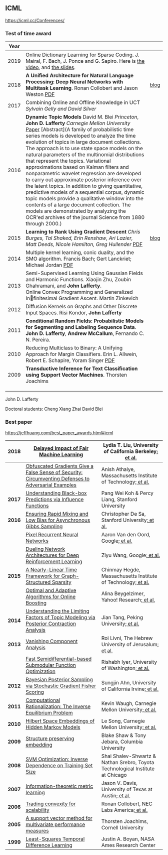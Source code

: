 ## ICML

<https://icml.cc/Conferences/>

### Test of time award

| Year |                                                              |                                                              |
| ---- | ------------------------------------------------------------ | ------------------------------------------------------------ |
| 2019 | Online Dictionary Learning for Sparse Coding. J. Mairal, F. Bach, J. Ponce and G. Sapiro. Here is [the video](https://tinyurl.com/yy5njrn7), and [the slides](http://julien.mairal.org/resources/pdf/test_of_time.pdf). |                                                              |
| 2018 | **A Unified Architecture for Natural Language Processing: Deep Neural Networks with Multitask Learning**. Ronan Collobert and Jason Weston [PDF](https://ronan.collobert.com/pub/matos/2008_nlp_icml.pdf) | [blog](<https://engineering.fb.com/ai-research/facebook-researchers-win-test-of-time-award-at-icml-2018/>) |
| 2017 | Combining Online and Offline Knowledge in UCT<br/>*Sylvain Gelly and David Silver* |                                                              |
| 2016 | **Dynamic Topic Models** David M. Blei *Princeton*, **John D. Lafferty** *Carnegie Mellon University* [Paper](https://icml.cc/Conferences/2016/awards/dtm.pdf) [Abstract](A family of probabilistic time series models is developed to analyze the time evolution of topics in large document collections. The approach is to use state space models on the natural parameters of the multinomial distributions that represent the topics. Variational approximations based on Kalman filters and nonparametric wavelet regression are developed to carry out approximate posterior inference over the latent topics. In addition to giving quantitative, predictive models of a sequential corpus, dynamic topic models provide a qualitative window into the contents of a large document collection. The models are demonstrated by analyzing the OCR'ed archives of the journal Science from 1880 through 2000.) |                                                              |
| 2015 | **Learning to Rank Using Gradient Descent** *Chris Burges, Tal Shaked, Erin Renshaw, Ari Lazier, Matt Deeds, Nicole Hamilton, Greg Hullender* [PDF](https://icml.cc/Conferences/2015/wp-content/uploads/2015/06/icml_ranking.pdf) | [blog](<https://www.microsoft.com/en-us/research/blog/ranknet-a-ranking-retrospective/>) |
| 2014 | Multiple kernel learning, conic duality, and the SMO algorithm. Francis Bach; Gert Lanckriet; Michael Jordan [PDF](https://www.di.ens.fr/~fbach/skm_icml.pdf) |                                                              |
| 2013 | Semi-Supervised Learning Using Gaussian Fields and Harmonic Functions. Xiaojin Zhu,  Zoubin Ghahramani, and **John Lafferty**. <br>Online Convex Programming and Generalized Infinitesimal Gradient Ascent. Martin Zinkevich |                                                              |
| 2012 | Diffusion Kernels on Graphs and Other Discrete Input Spaces. Risi Kondor, **John Lafferty** |                                                              |
| 2011 | **Conditional Random Fields: Probabilistic Models for Segmenting and Labeling Sequence Data**. **John D. Lafferty**, **Andrew McCallum**, Fernando C. N. Pereira. |                                                              |
| 2010 | Reducing Multiclass to Binary: A Unifying Approach for Margin Classifiers. Erin L. Allwein, Robert E. Schapire, Yoram Singer [PDF](http://www.jmlr.org/papers/volume1/allwein00a/allwein00a.pdf) |                                                              |
| 2009 | **Transductive Inference for Text Classification using Support Vector Machines**. Thorsten Joachims |                                                              |
|      |                                                              |                                                              |
|      |                                                              |                                                              |
|      |                                                              |                                                              |



John D. Lafferty

Doctoral students:
Cheng Xiang Zhai
David Blei



### Best paper

<https://jeffhuang.com/best_paper_awards.html#icml>

| **2018** | [Delayed Impact of Fair Machine Learning](http://scholar.google.com/scholar?as_q=&num=10&btnG=Search+Scholar&as_epq=Delayed+Impact+of+Fair+Machine+Learning&as_oq=&as_eq=&as_occt=any&as_sauthors=Liu) | Lydia T. Liu, University of California Berkeley[; et al.](https://jeffhuang.com/best_paper_awards.html#) |
| -------- | ------------------------------------------------------------ | ------------------------------------------------------------ |
|          | [Obfuscated Gradients Give a False Sense of Security: Circumventing Defenses to Adversarial Examples](http://scholar.google.com/scholar?as_q=&num=10&btnG=Search+Scholar&as_epq=Obfuscated+Gradients+Give+a+False+Sense+of+Security:+Circumventing+Defenses+to+Adversarial+Examples&as_oq=&as_eq=&as_occt=any&as_sauthors=Athalye) | Anish Athalye, Massachusetts Institute of Technology[; et al.](https://jeffhuang.com/best_paper_awards.html#) |
| **2017** | [Understanding Black-box Predictions via Influence Functions](http://scholar.google.com/scholar?as_q=&num=10&btnG=Search+Scholar&as_epq=Understanding+Black-box+Predictions+via+Influence+Functions&as_oq=&as_eq=&as_occt=any&as_sauthors=Koh) | Pang Wei Koh & Percy Liang, Stanford University              |
| **2016** | [Ensuring Rapid Mixing and Low Bias for Asynchronous Gibbs Sampling](http://scholar.google.com/scholar?as_q=&num=10&btnG=Search+Scholar&as_epq=Ensuring+Rapid+Mixing+and+Low+Bias+for+Asynchronous+Gibbs+Sampling&as_oq=&as_eq=&as_occt=any&as_sauthors=Sa) | Christopher De Sa, Stanford University[; et al.](https://jeffhuang.com/best_paper_awards.html#) |
|          | [Pixel Recurrent Neural Networks](http://scholar.google.com/scholar?as_q=&num=10&btnG=Search+Scholar&as_epq=Pixel+Recurrent+Neural+Networks&as_oq=&as_eq=&as_occt=any&as_sauthors=Oord) | Aaron Van den Oord, Google[; et al.](https://jeffhuang.com/best_paper_awards.html#) |
|          | [Dueling Network Architectures for Deep Reinforcement Learning](http://scholar.google.com/scholar?as_q=&num=10&btnG=Search+Scholar&as_epq=Dueling+Network+Architectures+for+Deep+Reinforcement+Learning&as_oq=&as_eq=&as_occt=any&as_sauthors=Wang) | Ziyu Wang, Google[; et al.](https://jeffhuang.com/best_paper_awards.html#) |
| **2015** | [A Nearly-Linear Time Framework for Graph-Structured Sparsity](http://scholar.google.com/scholar?as_q=&num=10&btnG=Search+Scholar&as_epq=A+Nearly-Linear+Time+Framework+for+Graph-Structured+Sparsity&as_oq=&as_eq=&as_occt=any&as_sauthors=Hegde) | Chinmay Hegde, Massachusetts Institute of Technology[; et al.](https://jeffhuang.com/best_paper_awards.html#) |
|          | [Optimal and Adaptive Algorithms for Online Boosting](http://scholar.google.com/scholar?as_q=&num=10&btnG=Search+Scholar&as_epq=Optimal+and+Adaptive+Algorithms+for+Online+Boosting&as_oq=&as_eq=&as_occt=any&as_sauthors=Beygelzimer) | Alina Beygelzimer, Yahoo! Research[; et al.](https://jeffhuang.com/best_paper_awards.html#) |
| **2014** | [Understanding the Limiting Factors of Topic Modeling via Posterior Contraction Analysis](http://scholar.google.com/scholar?as_q=&num=10&btnG=Search+Scholar&as_epq=Understanding+the+Limiting+Factors+of+Topic+Modeling+via+Posterior+Contraction+Analysis&as_oq=&as_eq=&as_occt=any&as_sauthors=Tang) | Jian Tang, Peking University[; et al.](https://jeffhuang.com/best_paper_awards.html#) |
| **2013** | [Vanishing Component Analysis](http://scholar.google.com/scholar?as_q=&num=10&btnG=Search+Scholar&as_epq=Vanishing+Component+Analysis&as_oq=&as_eq=&as_occt=any&as_sauthors=Livni) | Roi Livni, The Hebrew University of Jerusalum[; et al.](https://jeffhuang.com/best_paper_awards.html#) |
|          | [Fast Semidifferential-based Submodular Function Optimization](http://scholar.google.com/scholar?as_q=&num=10&btnG=Search+Scholar&as_epq=Fast+Semidifferential-based+Submodular+Function+Optimization&as_oq=&as_eq=&as_occt=any&as_sauthors=Iyer) | Rishabh Iyer, University of Washington[; et al.](https://jeffhuang.com/best_paper_awards.html#) |
| **2012** | [Bayesian Posterior Sampling via Stochastic Gradient Fisher Scoring](http://scholar.google.com/scholar?as_q=&num=10&btnG=Search+Scholar&as_epq=Bayesian+Posterior+Sampling+via+Stochastic+Gradient+Fisher+Scoring&as_oq=&as_eq=&as_occt=any&as_sauthors=Ahn) | Sungjin Ahn, University of California Irvine[; et al.](https://jeffhuang.com/best_paper_awards.html#) |
| **2011** | [Computational Rationalization: The Inverse Equilibrium Problem](http://scholar.google.com/scholar?as_q=&num=10&btnG=Search+Scholar&as_epq=Computational+Rationalization:+The+Inverse+Equilibrium+Problem&as_oq=&as_eq=&as_occt=any&as_sauthors=Waugh) | Kevin Waugh, Carnegie Mellon University[; et al.](https://jeffhuang.com/best_paper_awards.html#) |
| **2010** | [Hilbert Space Embeddings of Hidden Markov Models](http://scholar.google.com/scholar?as_q=&num=10&btnG=Search+Scholar&as_epq=Hilbert+Space+Embeddings+of+Hidden+Markov+Models&as_oq=&as_eq=&as_occt=any&as_sauthors=Song) | Le Song, Carnegie Mellon University[; et al.](https://jeffhuang.com/best_paper_awards.html#) |
| **2009** | [Structure preserving embedding](http://scholar.google.com/scholar?as_q=&num=10&btnG=Search+Scholar&as_epq=Structure+preserving+embedding&as_oq=&as_eq=&as_occt=any&as_sauthors=Shaw) | Blake Shaw & Tony Jebara, Columbia University                |
| **2008** | [SVM Optimization: Inverse Dependence on Training Set Size](http://scholar.google.com/scholar?as_q=&num=10&btnG=Search+Scholar&as_epq=SVM+Optimization:+Inverse+Dependence+on+Training+Set+Size&as_oq=&as_eq=&as_occt=any&as_sauthors=Shalev-Shwartz) | Shai Shalev-Shwartz & Nathan Srebro, Toyota Technological Institute at Chicago |
| **2007** | [Information-theoretic metric learning](http://scholar.google.com/scholar?as_q=&num=10&btnG=Search+Scholar&as_epq=Information-theoretic+metric+learning&as_oq=&as_eq=&as_occt=any&as_sauthors=Davis) | Jason V. Davis, University of Texas at Austin[; et al.](https://jeffhuang.com/best_paper_awards.html#) |
| **2006** | [Trading convexity for scalability](http://scholar.google.com/scholar?as_q=&num=10&btnG=Search+Scholar&as_epq=Trading+convexity+for+scalability&as_oq=&as_eq=&as_occt=any&as_sauthors=Collobert) | Ronan Collobert, NEC Labs America[; et al.](https://jeffhuang.com/best_paper_awards.html#) |
| **2005** | [A support vector method for multivariate performance measures](http://scholar.google.com/scholar?as_q=&num=10&btnG=Search+Scholar&as_epq=A+support+vector+method+for+multivariate+performance+measures&as_oq=&as_eq=&as_occt=any&as_sauthors=Joachims) | Thorsten Joachims, Cornell University                        |
| **1999** | [Least-Squares Temporal Difference Learning](http://scholar.google.com/scholar?as_q=&num=10&btnG=Search+Scholar&as_epq=Least-Squares+Temporal+Difference+Learning&as_oq=&as_eq=&as_occt=any&as_sauthors=Boyan) | Justin A. Boyan, NASA Ames Research Center                   |













